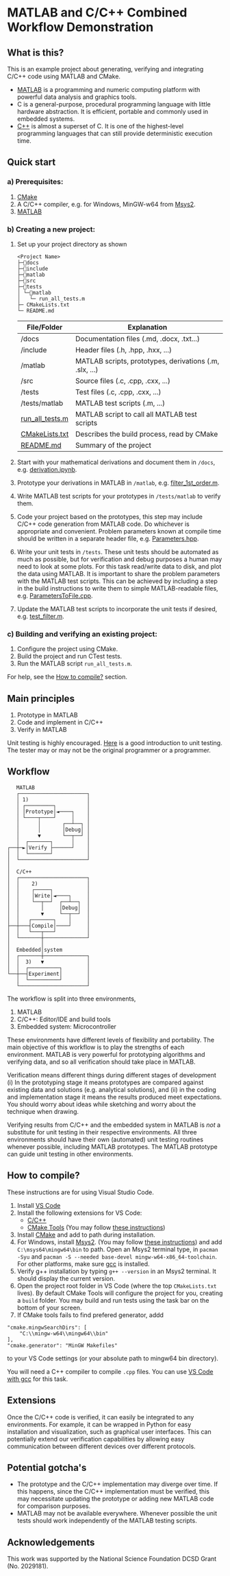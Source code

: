 # **MATLAB and C/C++ Combined Workflow Demonstration** 

## **What is this?**

This is an example project about generating, verifying and integrating C/C++ code using MATLAB and CMake.

- [MATLAB](https://www.mathworks.com/products/matlab.html) is a programming and numeric computing platform with powerful data analysis and graphics tools.
- C is a general-purpose, procedural programming language with little hardware abstraction. It is efficient, portable and commonly used in embedded systems.
- [C++](https://isocpp.org/get-started) is almost a superset of C. It is one of the highest-level programming languages that can still provide deterministic execution time.

## **Quick start**

### a) Prerequisites:
1. [CMake](https://cmake.org/)
2. A C/C++ compiler, e.g. for Windows, MinGW-w64 from [Msys2](https://www.msys2.org/). 
3. [MATLAB](https://www.mathworks.com/products/matlab.html)

### **b) Creating a new project:**
	
1. Set up your project directory as shown
   
	``` 
	<Project Name>
	├─📂docs
	├─📂include
	├─📂matlab
	├─📂src
	├─📂tests
	│ └─📂matlab
	│	└─ run_all_tests.m
	├─ CMakeLists.txt
	└─ README.md
	```
	| File/Folder                                       | Explanation |
	| -                                                 | - |
	| /docs                                             | Documentation files (.md, .docx, .txt...) |
	| /include                                          | Header files (.h, .hpp, .hxx, ...)   |
	| /matlab                                           | MATLAB scripts, prototypes, derivations (.m, .slx, ...)   |
	| /src                                              | Source files (.c, .cpp, .cxx, ...)   |
	| /tests                                            | Test files (.c, .cpp, .cxx, ...)   |
	| /tests/matlab                                     | MATLAB test scripts (.m, ...)   |
	| [run_all_tests.m](./tests/matlab/run_all_tests.m) | MATLAB script to call all MATLAB test scripts |
	| [CMakeLists.txt](CMakeLists.txt)                  | Describes the build process, read by CMake |
	| [README.md](README.md)                            | Summary of the project |

2. Start with your mathematical derivations and document them in  ```/docs```, e.g. [derivation.ipynb](./docs/derivation.ipynb). 
3. Prototype your derivations in MATLAB in ```/matlab```, e.g. [filter_1st_order.m](./matlab/filter_1st_order.m).
4. Write MATLAB test scripts for your prototypes in ```/tests/matlab``` to verify them.
5. Code your project based on the prototypes, this step may include C/C++ code generation from MATLAB code. Do whichever is appropriate and convenient. Problem parameters known at compile time should be written in a separate header file, e.g. [Parameters.hpp](./include/Parameters.hpp).
6. Write your unit tests in ```/tests```. These unit tests should be automated as much as possible, but for verification and debug purposes a human may need to look at some plots. For this task read/write data to disk, and plot the data using MATLAB. It is important to share the problem parameters with the MATLAB test scripts. This can be achieved by including a step in the build instructions to write them to simple MATLAB-readable files, e.g. [ParametersToFile.cpp](./src/ParametersToFile.cpp).
7. Update the MATLAB test scripts to incorporate the unit tests if desired, e.g. [test_filter.m](./tests/matlab/test_filter.m). 

### **c) Building and verifying an existing project:**
1. Configure the project using CMake.
2. Build the project and run CTest tests.
3. Run the MATLAB script ```run_all_tests.m```.
   
For help, see the [How to compile?](#how-to-compile) section.

## **Main principles**

1. Prototype in MATLAB
2. Code and implement in C/C++
3. Verify in MATLAB

Unit testing is highly encouraged. [Here](https://www.boost.org/doc/libs/1_36_0/libs/test/doc/html/tutorials/intro-in-testing.html) is a good introduction to unit testing. The tester may or may not be the original programmer or a programmer.


## **Workflow**

```
   MATLAB
   ┌──────────────────────┐
   │ 1)                   │
   │ ┌─────────┐          │
   │ │Prototype│◄────┐    │
   │ └────┬────┘     │    │
   │      │       ┌──┴──┐ │
   │      │       │Debug│ │
   │      ▼       └──┬──┘ │   
   │  ┌───────┐      │    │
┌──┼─►│Verify ├──────┘    │
│  │  └───────┘           │
│  └──────────────────────┘
│                    
│  C/C++             
│  ┌──────────────────────┐
│  │    2)                │
│  │    ┌─────┐           │
│  │    │Write│◄────┐     │
│  │    └──┬──┘  ┌──┴──┐  │
│  │       │     │Debug│  │
│  │       ▼     └──┬──┘  │
│  │   ┌───────┐    │     │
├──┼───┤Compile│────┘     │
│  │   └───┬───┘          │
│  └───────┼──────────────┘
│          │
│  Embedded│system
│  ┌───────┼──────────────┐
│  │  3)   ▼              │
│  │  ┌──────────┐        │
└──┼──┤Experiment│        │
   │  └──────────┘        │
   └──────────────────────┘
```

The workflow is split into three environments,
1. MATLAB
2. C/C++: Editor/IDE and build tools
3. Embedded system: Microcontroller

These environments have different levels of flexibility and portability. The main objective of this workflow is to play the strengths of each environment. MATLAB is very powerful for prototyping algorithms and verifying data, and so all verification should take place in MATLAB. 

Verification means different things during different stages of development (i) In the prototyping stage it means prototypes are compared against existing data and solutions (e.g. analytical solutions), and (ii) in the coding and implementation stage it means the results produced meet expectations. You should worry about ideas while sketching and worry about the technique when drawing. 


Verifying results from C/C++ and the embedded system in MATLAB is *not* a substitute for unit testing in their respective environments. All three environments should have their own (automated) unit testing routines whenever possible, including MATLAB prototypes. The MATLAB prototype can guide unit testing in other environments. 


## **How to compile?**

These instructions are for using Visual Studio Code.

1. Install [VS Code](https://code.visualstudio.com/)
2. Install the following extensions for VS Code: 
    - [C/C++](https://marketplace.visualstudio.com/items?itemName=ms-vscode.cpptools)
	- [CMake Tools](https://marketplace.visualstudio.com/items?itemName=ms-vscode.cpptools) (You may follow [these instructions](https://code.visualstudio.com/docs/cpp/cmake-linux))
3. Install [CMake](https://cmake.org/) and add to path during installation.
4. For Windows, install [Msys2](https://www.msys2.org/). (You may follow [these instructions](https://code.visualstudio.com/docs/cpp/config-mingw)) and add ```C:\msys64\mingw64\bin``` to path. Open an Msys2 terminal type, in ```pacman -Syu``` and ```pacman -S --needed base-devel mingw-w64-x86_64-toolchain```. For other platforms, make sure [gcc](https://gcc.gnu.org/) is installed.
5. Verify g++ installation by typing ```g++ --version``` in an Msys2 terminal. It should display the current version.
6. Open the project root folder in VS Code (where the top ```CMakeLists.txt``` lives). By default CMake Tools will configure the project for you, creating a ```build``` folder. You may build and run tests using the task bar on the bottom of your screen.
7. If CMake tools fails to find prefered generator, addd 
```	
"cmake.mingwSearchDirs": [
	"C:\\mingw-w64\\mingw64\\bin"
],
"cmake.generator": "MinGW Makefiles"
``` 
to your VS Code settings (or your absolute path to mingw64 bin directory).

You will need a C++ compiler to compile ```.cpp``` files. You can use [VS Code with gcc](https://code.visualstudio.com/docs/languages/cpp) for this task. 


## **Extensions**

Once the C/C++ code is verified, it can easily be integrated to any environments. For example, it can be wrapped in Python for easy installation and visualization, such as graphical user interfaces. This can potentially extend our verification capabilities by allowing easy communication between different devices over different protocols.


## **Potential gotcha's**

- The prototype and the C/C++ implementation may diverge over time. If this happens, since the C/C++ implementation must be verified, this may necessitate updating the prototype or adding new MATLAB code for comparison purposes. 
- MATLAB may not be available everywhere. Whenever possible the unit tests should work independently of the MATLAB testing scripts.

## Acknowledgements

This work was supported by the National Science Foundation DCSD Grant (No. 2029181).
